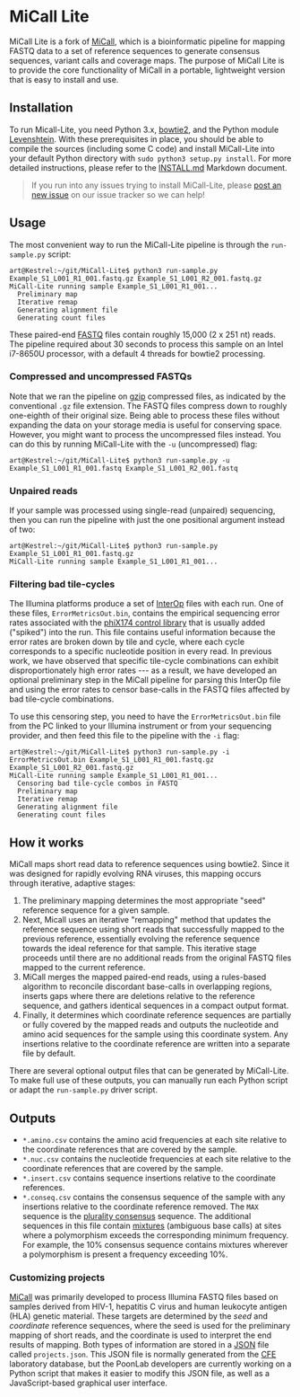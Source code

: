 # MiCall Lite

MiCall Lite is a fork of [MiCall](http://github.com/cfe-lab/MiCall), which is a bioinformatic pipeline for mapping FASTQ data to a set of reference sequences to generate consensus sequences, variant calls and coverage maps.  The purpose of MiCall Lite is to provide the core functionality of MiCall in a portable, lightweight version that is easy to install and use.

## Installation

To run Micall-Lite, you need Python 3.x, [bowtie2](https://github.com/BenLangmead/bowtie2), and the Python module [Levenshtein](https://pypi.org/project/python-Levenshtein/).  With these prerequisites in place, you should be able to compile the sources (including some C code) and install MiCall-Lite into your default Python directory with `sudo python3 setup.py install`.  For more detailed instructions, please refer to the [INSTALL.md](INSTALL.md) Markdown document.  

> If you run into any issues trying to install MiCall-Lite, please [post an new issue](https://github.com/PoonLab/MiCall-Lite/issues) on our issue tracker so we can help!

## Usage

The most convenient way to run the MiCall-Lite pipeline is through the `run-sample.py` script:
```
art@Kestrel:~/git/MiCall-Lite$ python3 run-sample.py Example_S1_L001_R1_001.fastq.gz Example_S1_L001_R2_001.fastq.gz 
MiCall-Lite running sample Example_S1_L001_R1_001...
  Preliminary map
  Iterative remap
  Generating alignment file
  Generating count files
```
These paired-end [FASTQ](https://en.wikipedia.org/wiki/FASTQ_format) files contain roughly 15,000 (2 x 251 nt) reads.  The pipeline required about 30 seconds to process this sample on an Intel i7-8650U processor, with a default 4 threads for bowtie2 processing.

### Compressed and uncompressed FASTQs
Note that we ran the pipeline on [gzip](https://en.wikipedia.org/wiki/Gzip) compressed files, as indicated by the conventional `.gz` file extension.  The FASTQ files compress down to roughly one-eighth of their original size.  Being able to process these files without expanding the data on your storage media is useful for conserving space.  However, you might want to process the uncompressed files instead.  You can do this by running MiCall-Lite with the `-u` (uncompressed) flag:
```
art@Kestrel:~/git/MiCall-Lite$ python3 run-sample.py -u Example_S1_L001_R1_001.fastq Example_S1_L001_R2_001.fastq 
```

### Unpaired reads
If your sample was processed using single-read (unpaired) sequencing, then you can run the pipeline with just the one positional argument instead of two:
```
art@Kestrel:~/git/MiCall-Lite$ python3 run-sample.py Example_S1_L001_R1_001.fastq.gz
MiCall-Lite running sample Example_S1_L001_R1_001...
```

### Filtering bad tile-cycles
The Illumina platforms produce a set of [InterOp](http://illumina.github.io/interop/index.html) files with each run.  One of these files, `ErrorMetricsOut.bin`, contains the empirical sequencing error rates associated with the [phiX174 control library](https://www.illumina.com/products/by-type/sequencing-kits/cluster-gen-sequencing-reagents/phix-control-v3.html) that is usually added ("spiked") into the run.  This file contains useful information because the error rates are broken down by tile and cycle, where each cycle corresponds to a specific nucleotide position in every read.  In previous work, we have observed that specific tile-cycle combinations can exhibit disproportionately high error rates --- as a result, we have developed an optional preliminary step in the MiCall pipeline for parsing this InterOp file and using the error rates to censor base-calls in the FASTQ files affected by bad tile-cycle combinations.

To use this censoring step, you need to have the `ErrorMetricsOut.bin` file from the PC linked to your Illumina instrument or from your sequencing provider, and then feed this file to the pipeline with the `-i` flag:
```
art@Kestrel:~/git/MiCall-Lite$ python3 run-sample.py -i ErrorMetricsOut.bin Example_S1_L001_R1_001.fastq.gz Example_S1_L001_R2_001.fastq.gz
MiCall-Lite running sample Example_S1_L001_R1_001...
  Censoring bad tile-cycle combos in FASTQ
  Preliminary map
  Iterative remap
  Generating alignment file
  Generating count files
```



## How it works

MiCall maps short read data to reference sequences using bowtie2.  Since it was designed for rapidly evolving RNA viruses, this mapping occurs through iterative, adaptive stages: 
1. The preliminary mapping determines the most appropriate "seed" reference sequence for a given sample.  
2. Next, Micall uses an iterative "remapping" method that updates the reference sequence using short reads that successfully mapped to the previous reference, essentially evolving the reference sequence towards the ideal reference for that sample.  This iterative stage proceeds until there are no additional reads from the original FASTQ files mapped to the current reference.
3. MiCall merges the mapped paired-end reads, using a rules-based algorithm to reconcile discordant base-calls in overlapping regions, inserts gaps where there are deletions relative to the reference sequence, and gathers identical sequences in a compact output format.
4. Finally, it determines which coordinate reference sequences are partially or fully covered by the mapped reads and outputs the nucleotide and amino acid sequences for the sample using this coordinate system.  Any insertions relative to the coordinate reference are written into a separate file by default.  

There are several optional output files that can be generated by MiCall-Lite.  To make full use of these outputs, you can manually run each Python script or adapt the `run-sample.py` driver script.

## Outputs

* `*.amino.csv` contains the amino acid frequencies at each site relative to the coordinate references that are covered by the sample.
* `*.nuc.csv` contains the nucleotide frequencies at each site relative to the coordinate references that are covered by the sample.
* `*.insert.csv` contains sequence insertions relative to the coordinate references.
* `*.conseq.csv` contains the consensus sequence of the sample with any insertions relative to the coordinate reference removed.  The `MAX` sequence is the [plurality consensus](https://www.ncbi.nlm.nih.gov/pubmed/1515745) sequence.  The additional sequences in this file contain [mixtures](https://en.wikipedia.org/wiki/Nucleic_acid_notation) (ambiguous base calls) at sites where a polymorphism exceeds the corresponding minimum frequency.  For example, the 10% consensus sequence contains mixtures wherever a polymorphism is present a frequency exceeding 10%.



### Customizing projects

[MiCall](https://github.com/cfe-lab/MiCall) was primarily developed to process Illumina FASTQ files based on samples derived from HIV-1, hepatitis C virus and human leukocyte antigen (HLA) genetic material.  These targets are determined by the *seed* and *coordinate* reference sequences, where the seed is used for the preliminary mapping of short reads, and the coordinate is used to interpret the end results of mapping.  Both types of information are stored in a [JSON](https://en.wikipedia.org/wiki/JSON) file called `projects.json`.  This JSON file is normally generated from the [CFE](http://cfenet.ubc.ca) laboratory database, but the PoonLab developers are currently working on a Python script that makes it easier to modify this JSON file, as well as a JavaScript-based graphical user interface.

